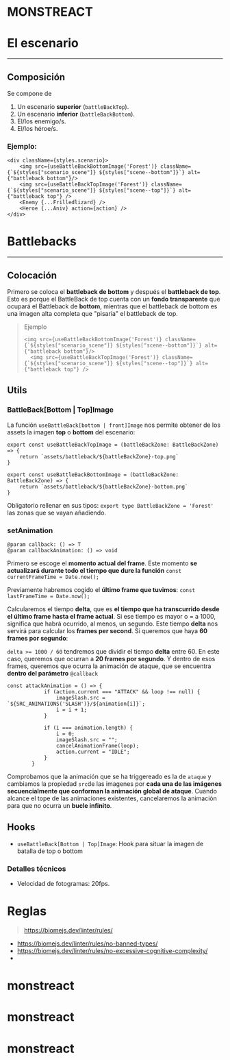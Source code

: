 # MONSTREACT


# El escenario

----

## Composición

Se compone de 
1. Un escenario **superior** (``battleBackTop``).
2. Un escenario **inferior** (`battleBackBottom`).
3. El/los enemigo/s.
4. El/los héroe/s.

### Ejemplo:

````
<div className={styles.scenario}>
    <img src={useBattleBackBottomImage('Forest')} className={`${styles["scenario_scene"]} ${styles["scene--bottom"]}`} alt={"battleback bottom"}/>
    <img src={useBattleBackTopImage('Forest')} className={`${styles["scenario_scene"]} ${styles["scene--top"]}`} alt={"battleback top"} />
    <Enemy {...Frilledlizard} />
    <Heroe {...Aniv} action={action} />
</div>
````


# Battlebacks

----


## Colocación

Primero se coloca el **battleback de bottom** y después el **battleback de top**. Esto es porque el BattleBack de top cuenta con un **fondo transparente** que ocupará el Battleback de **bottom**, mientras que el battleback de bottom es una imagen alta
completa que "pisaría" el battleback de top.

> Ejemplo
> ```
> <img src={useBattleBackBottomImage('Forest')} className={`${styles["scenario_scene"]} ${styles["scene--bottom"]}`} alt={"battleback bottom"}/>
>	<img src={useBattleBackTopImage('Forest')} className={`${styles["scenario_scene"]} ${styles["scene--top"]}`} alt={"battleback top"} />
> ```

## Utils

### BattleBack[Bottom | Top]Image

La función ``useBattleBack[bottom | front]Image`` nos permite obtener de los assets la imagen **top** o **bottom** del escenario:

````
export const useBattleBackTopImage = (battleBackZone: BattleBackZone) => {
    return `assets/battleback/${battleBackZone}-top.png`
}

export const useBattleBackBottomImage = (battleBackZone: BattleBackZone) => {
    return `assets/battleback/${battleBackZone}-bottom.png`
}
````

Obligatorio rellenar en sus tipos: ```export type BattleBackZone = 'Forest'``` las zonas que se vayan añadiendo.


### setAnimation
```
@param callback: () => T
@param callbackAnimation: () => void
```

Primero se escoge el **momento actual del frame**. Este momento **se actualizará durante todo el tiempo que dure la función**
``const currentFrameTime = Date.now();``

Previamente habremos cogido el **último frame que tuvimos**: ```const lastFrameTime = Date.now();```

Calcularemos el tiempo **delta**, que es **el tiempo que ha transcurrido desde el último frame hasta el frame actual**. Si ese tiempo es mayor o = a 1000, significa que habrá ocurrido, al menos, un segundo.
Este tiempo **delta** nos servirá para calcular los **frames per second**. Si queremos que haya **60 frames por segundo**:

```delta >= 1000 / 60``` tendremos que dividir el tiempo **delta** entre 60. En este caso, queremos que ocurran a **20 frames por segundo**.
Y dentro de esos frames, queremos que ocurra la animación de ataque, que se encuentra **dentro del parámetro** ``@callback``

```
const attackAnimation = () => {
			if (action.current === "ATTACK" && loop !== null) {
				imageSlash.src = `${SRC_ANIMATIONS('SLASH')}/${animation[i]}`;
				i = i + 1;
			}

			if (i === animation.length) {
				i = 0;
				imageSlash.src = "";
				cancelAnimationFrame(loop);
				action.current = "IDLE";
			}
		}
```

Comprobamos que la animación que se ha triggereado es la de `ataque` y cambiamos la propiedad `src`de las imagenes por **cada una de las imágenes secuencialmente que conforman la animación global de ataque**.
Cuando alcance el tope de las animaciones existentes, cancelaremos la animación para que no ocurra un **bucle infinito**.

## Hooks

- ``useBattleBack[Bottom | Top]Image``: Hook para situar la imagen de batalla de top o bottom


### Detalles técnicos

* Velocidad de fotogramas: 20fps.





# Reglas

> https://biomejs.dev/linter/rules/

- https://biomejs.dev/linter/rules/no-banned-types/
- https://biomejs.dev/linter/rules/no-excessive-cognitive-complexity/
- 
# monstreact
# monstreact
# monstreact

